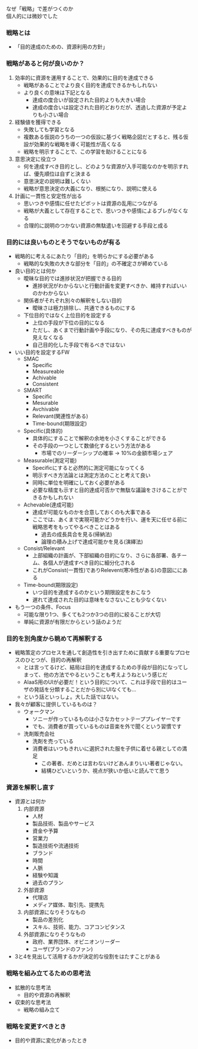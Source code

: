 なぜ「戦略」で差がつくのか  
個人的には微妙でした

### 戦略とは
- 「目的達成のための、資源利用の方針」

### 戦略があると何が良いのか？
1. 効率的に資源を運用することで、効果的に目的を達成できる
    - 戦略があることでより良く目的を達成できるかもしれない
    - より良くの意味は下記となる
        - 達成の度合いが設定された目的よりも大きい場合
        - 達成の度合いは設定された目的どおりだが、透過した資源が予定よりも小さい場合
2. 経験値を獲得できる
    - 失敗しても学習となる
    - 複数ある仮説のうちの一つの仮設に基づく戦略企図だとすると、残る仮設が効果的な戦略を導く可能性が高くなる
    - 戦略を明示することで、この学習を助けることになる
3. 意思決定に役立つ
    - 何を達成すべき目的とし、どのような資源が入手可能なのかを明示すれば、優先順位は自ずと決まる
    - 意思決定の説明は難しくない
    - 戦略が意思決定の大義になり、根拠になり、説明に使える
4. 計画に一貫性と安定性が出る
    - 思いつきや感情に任せたピボットは資源の乱用につながる
    - 戦略が大義として存在することで、思いつきや感情によるブレがなくなる
    - 合理的に説明のつかない資源の無駄遣いを回避する手段と成る

### 目的には良いものとそうでないものが有る
- 戦略的に考えるにあたり「目的」を明らかにする必要がある
    - 戦略的な失敗の大きな部分を「目的」の不確定さが締めている 
- 良い目的とは何か
    - 曖昧な目的では進捗状況が把握できる目的
        - 進捗状況がわからないと行動計画を変更すべきか、維持すればいいのかわからない
    - 関係者がそれぞれ別々の解釈をしない目的
        - 曖昧さは極力排除し、共通できるものにする
    - 下位目的ではなく上位目的を設定する
        - 上位の手段が下位の目的になる
        - ただし、あくまで行動計画や手段になり、その先に達成すべきものが見えなくなる
        - 自己目的化した手段で有るべきではない
- いい目的を設定するFW
    - SMAC
        - Specific
        - Measureable
        - Achivable
        - Consistent
    - SMART
        - Specific
        - Mesurable
        - Avchivable
        - Relevant(関連性がある)
        - Time-bound(期限設定)
    - Specific(具体的)
        - 具体的にすることで解釈の余地を小さくすることができる
        - その手段の一つとして数値化するという方法がある
            - 市場でのリーダーシップの確率 → 10%の金額市場シェア
    - Measurable(測定可能)
        - Specificにすると必然的に測定可能になってくる
        - 明示すべき方法論とは測定方法のことと考えて良い
        - 同時に単位を明確にしておく必要がある
        - 必要な精度も示すと目的達成可否かで無駄な議論をさけることができるかもしれない
    - Achevable(達成可能)
        - 達成が可能なものかを合意しておくのも大事である
        - ここでは、あくまで実現可能かどうかを行い、運を天に任せる前に戦略思考をもってやるべきことはある
            - 過去の成長具合を見る(帰納法)
            - 論理の積み上げで達成可能かを見る(演繹法)
    - Consist/Relevant
        - 上部組織の計画が、下部組織の目的になり、さらに各部署、各チーム、各個人が達成すべき目的に細分化される
        - これがConsist(一貫性)でありRelevent(寒冷性がある)の意図ににある
    - Time-bound(期限設定)
        - いつ目的を達成するのかという期限設定をおこなう
        - 遅れて達成された目的は意味をなさないことも少なくない
- もう一つの条件、Focus
    - 可能な限り1つ、多くても2つか3つの目的に絞ることが大切
    - 単純に資源が有限だからという話のようだ

### 目的を別角度から眺めて再解釈する
- 戦略策定のプロセスを通して創造性を引き出すために貢献する重要なプロセスのひとつが、目的の再解釈
    - とは言ってるけど、結局は目的を達成するための手段が目的になってしまって、他の方法でやるということも考えようねという感じだ
    - AIaaS用のUIが必要だ！という目的について、これは手段で目的はユーザの発話を分類することだから別にUIなくても…
    - という話といっしょ。大した話ではない。
- 我々が顧客に提供しているものは？
    - ウォークマン
        - ソニーが作っているものは小さなカセットテーププレイヤーです
        - でも、消費者が買っているものは音楽を外で聞くという習慣です
    - 洗剤販売会社
        - 洗剤を売っている
        - 消費者はいつもきれいに選択された服を子供に着せる親としての満足
            - この著者、だめとは言わないけどあんまりいい著者じゃない。
            - 結構ひどいというか、視点が狭いか低いと読んでて思う

### 資源を解釈し直す
- 資源とは何か
    1. 内部資源
        - 人材
        - 製品技術、製品やサービス
        - 資金や予算
        - 営業力
        - 製造技術や流通技術
        - ブランド
        - 時間
        - 人脈
        - 経験や知識
        - 過去のプラン
    2. 外部資源
        - 代理店
        - メディア媒体、取引先、提携先
    3. 内部資源になりそうなもの
        - 製品の差別化
        - スキル、技術、能力、コアコンピタンス
    4. 外部資源になりそうなもの
        - 政府、業界団体、オピニオンリーダー
        - ユーザ(ブランドのファン)
- 3と4を見出して活用するかが決定的な役割をはたすことがある

### 戦略を組み立てるための思考法
- 拡散的な思考法
    - 目的や資源の再解釈
- 収束的な思考法
    - 戦略の組み立て
### 戦略を変更すべきとき
- 目的や資源に変化があったとき

